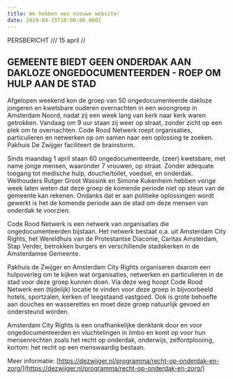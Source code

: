```yaml
---
title: We hebben een nieuwe website!
date: 2019-04-15T10:00:00.000Z
---
```

PERSBERICHT /// 15 april //

## GEMEENTE BIEDT GEEN ONDERDAK AAN DAKLOZE ONGEDOCUMENTEERDEN - ROEP OM HULP AAN DE STAD

Afgelopen weekend kon de groep van 50 ongedocumenteerde dakloze jongeren en kwetsbare ouderen overnachten in een woongroep in Amsterdam Noord, nadat zij een week lang van kerk naar kerk waren getrokken. Vandaag om 9 uur staan zij weer op straat, zonder zicht op een plek om te overnachten. Code Rood Netwerk roept organisaties, particulieren en netwerken op om samen naar een oplossing te zoeken. Pakhuis De Zwijger faciliteert de brainstorm.

Sinds maandag 1 april staan 60 ongedocumenteerde, (zeer) kwetsbare, met name jonge mensen, waaronder 7 vrouwen, op straat. Zonder adequate toegang tot medische hulp, douche/toilet, voedsel, en onderdak. Wethouders Rutger Groot Wassink en Simone Kukenheim hebben vorige week laten weten dat deze groep de komende periode niet op steun van de gemeente kan rekenen. Ondanks dat er aan politieke oplossingen wordt gewerkt is het de komende periode aan de stad om deze mensen van onderdak te voorzien.

Code Rood Netwerk is een netwerk van organisaties die ongedocumenteerden bijstaan. Het netwerk bestaat o.a. uit Amsterdam City Rights, het Wereldhuis van de Protestantse Diaconie, Caritas Amsterdam, Stap Verder, betrokken burgers en verschillende stadskerken in de Amsterdamse Gemeente.

Pakhuis de Zwijger en Amsterdam City Rights organiseren daarom een hulpoverleg om te kijken wat organisaties, netwerken en particulieren in de stad voor deze groep kunnen doen. Via deze weg hoopt Code Rood Netwerk een (tijdelijk) locatie te vinden voor deze groep in bijvoorbeeld hotels, sportzalen, kerken of leegstaand vastgoed. Ook is grote behoefte aan douches en wasserettes en moet deze groep natuurlijk gevoed en ondersteund worden.

Amsterdam City Rights is een onafhankelijke denktank door en voor ongedocumenteerden en vluchtelingen in limbo en komt op voor hun mensenrechten zoals het recht op onderdak, onderwijs, zelfontplooiing, kortom: het recht op een menswaardig bestaan.

Meer informatie: [https://dezwijger.nl/programma/recht-op-onderdak-en-zorg/](https://dezwijger.nl/programma/recht-op-onderdak-en-zorg/)
